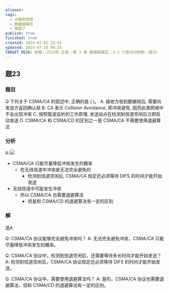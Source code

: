 ```yaml
---
aliases: 
tags:
  - 计算机网络
  - 数据链路层
  - 做错了
publish: true
finished: true
created: 2024-07-01 21:41
updated: 2024-07-18 00:25
TARGET DECK: 刷题::25计网-王道::第 3 章 数据链路层::3.5 介质访问控制::题23
---
```


## 题23
### 题目
Q:下列关于 CSMA/CA 的叙述中, 正确的是 ( )。
A. 接收方收到数据帧后, 需要向发送方返回确认帧
B. CA 表示 Collision Avoidance, 即冲突避免, 因而此类网络中不会出现冲突
C. 按照载波监听的工作原理, 发送站点在检测到信道空闲后立即启动发送
D. CSMA/CA 和 CSMA/CD 的区别之一是 CSMA/CA 不需要使用退避算法
### 分析
A:![](https://img.hwenyi.tech/202407180023962.webp)
- CSMA/CA 只能尽量降低冲突发生的概率
  - 在无线信道中冲突是无法完全避免的
    - 检测到信道空闲后, CSMA/CA 规定还必须等待 DIFS 的时间才能开始发送
- 无线信道中可能发生冲突
  - 所以 CSMA/CA 也需要退避算法
    - 但是和 CSMA/CD 的退避算法有一定的区别 
### 解
选A




Q: CSMA/CA 协议能够完全避免冲突吗？
A: 无法完全避免冲突，CSMA/CA 只能尽量降低冲突发生的概率。



Q: CSMA/CA 协议中，检测到信道空闲后，还需要等待多长时间才能开始发送？
A: 检测到信道空闲后，CSMA/CA 协议规定还必须等待 DIFS 的时间才能开始发送。



Q: CSMA/CA 协议中，需要使用退避算法吗？
A: 是的，CSMA/CA 协议也需要退避算法，但和 CSMA/CD 的退避算法有一定的区别。

